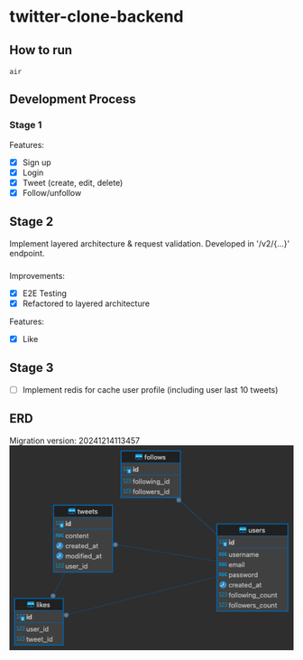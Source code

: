 # twitter-clone-backend

## How to run
```
air
```

## Development Process
### Stage 1
Features:
- [x] Sign up
- [x] Login
- [x] Tweet (create, edit, delete)
- [x] Follow/unfollow

## Stage 2
Implement layered architecture & request validation. Developed in '/v2/{...}' endpoint.

###
Improvements:
- [x] E2E Testing
- [x] Refactored to layered architecture

Features:
- [x] Like

## Stage 3
- [ ] Implement redis for cache user profile (including user last 10 tweets)

## ERD
Migration version: 20241214113457
![](images/2024-12-15-10-07-22.png)
